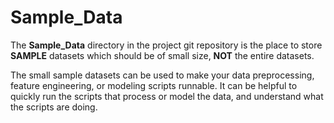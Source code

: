 # Sample_Data
The **Sample_Data**  directory in the project git repository is the place to store **SAMPLE** datasets which should be of small size, **NOT** the entire datasets.

The small sample datasets can be used to make your data preprocessing, feature engineering, or modeling scripts runnable. It can be helpful to quickly run the scripts that process or model the data, and understand what the scripts are doing.
